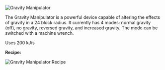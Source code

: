 ![Gravity Manipulator](http://i.imgur.com/3Pycvqc.png?1)

The Gravity Manipulator is a powerful device capable of altering the effects of gravity in a 24 block radius. It currently has 4 modes: normal gravity (off), no gravity, reversed gravity, and increased gravity. The mode can be switched with a machine wrench.

Uses 200 kJ/s

**Recipe:**

![Gravity Manipulator Recipe](http://i.imgur.com/RJ7ezMf.png?1)